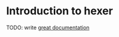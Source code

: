 # Introduction to hexer

TODO: write [great documentation](http://jacobian.org/writing/what-to-write/)
